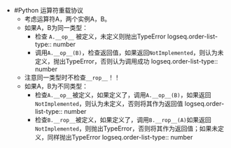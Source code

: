 - #Python 运算符重载协议
	- 考虑运算符A，两个实例A，B。
	- 如果A，B为同一类型：
		- 检查 `A.__op__` 被定义，未定义则抛出TypeError
		  logseq.order-list-type:: number
		- 调用`A.__op__(B)`，检查返回值，如果返回`NotImplemented`，则认为未定义，抛出TypeError，否则认为调用成功
		  logseq.order-list-type:: number
	- 注意同一类型时不检查`__rop__`！！
	- 如果A，B为不同类型：
		- 检查`A.__op__`被定义，如果定义了，调用`A.__op__(B)`，如果返回`NotImplemented`，则认为未定义，否则将其作为返回值
		  logseq.order-list-type:: number
		- 检查`B.__rop__`被定义，如果定义了，调用`B.__rop__(A)`如果返回`NotImplemented`，则抛出TypeError，否则将其作为返回值；如果未定义，同样抛出TypeError
		  logseq.order-list-type:: number
